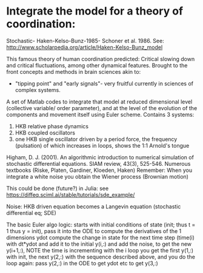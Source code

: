 # Integrate the model for a theory of coordination:
Stochastic- Haken-Kelso-Bunz-1985- Schoner et al. 1986. 
See: http://www.scholarpedia.org/article/Haken-Kelso-Bunz_model

This famous theory of human coordination predicted: Critical slowing down
and critical fluctuations, among other dynamical features.
Brought to the front concepts and methods in brain sciences akin to:
- "tipping point" and "early signals"- very fruitful currently
in sciences of complex systems.

A set of Matlab codes to integrate that model at reduced dimensional level (collective variable/ order parameter),
and at the level of the evolution of the components and movement itself using Euler scheme.
Contains 3 systems:
1) HKB relative phase dynamics
2) HKB coupled oscillators
3) one HKB single oscillator driven by a period force, the frequency (pulsation) of which increases in loops, shows the 1:1 Arnold's tongue


Higham, D. J. (2001). An algorithmic introduction to numerical simulation of stochastic differential equations. SIAM review, 43(3), 525-546.
Numerous textbooks (Riske, Platen, Gardiner, Kloeden, Haken)
Remember: When you integrate a white noise you obtain the Wiener process (Brownian motion)

This could be done (future?) in Julia: see https://diffeq.sciml.ai/stable/tutorials/sde_example/

Noise: HKB driven equation becomes a Langevin equation (stochastic differential eq; SDE)

The basic Euler algo logic:
starts with initial conditions of state (init; thus t = 1 thus y = init), pass it into the ODE to compute
the derivatives of the 1 dimensions ydot
compute the change in state for the next time step (time(i) with dt*ydot and add
it to the initial y(i,:) and add the noise, to get the new y(i+1,:), NOTE the time is
incrementing with the i loop
you get the first y(1,:) with init, the next y(2,:) with the sequence described above, and you do the loop again:
pass y(2,:) in the ODE to get ydot etc to get y(3,:)

